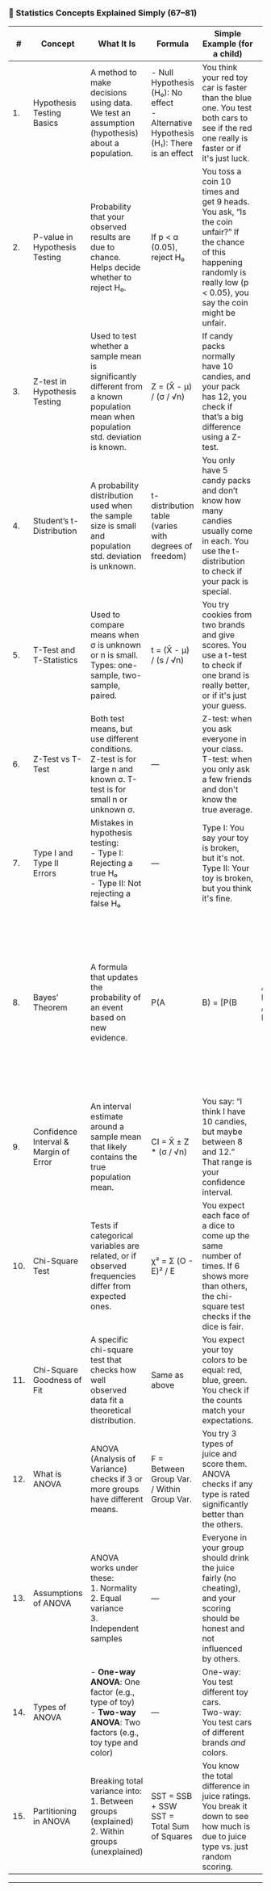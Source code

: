 ### 📘 Statistics Concepts Explained Simply (67–81)

| #   | Concept                               | What It Is                                                                                                                          | Formula                                                                                 | Simple Example (for a child)                                                                                                                                                  |                   |                                                                                                                               |
| --- | ------------------------------------- | ----------------------------------------------------------------------------------------------------------------------------------- | --------------------------------------------------------------------------------------- | ----------------------------------------------------------------------------------------------------------------------------------------------------------------------------- | ----------------- | ----------------------------------------------------------------------------------------------------------------------------- |
| 1.  | Hypothesis Testing Basics             | A method to make decisions using data. We test an assumption (hypothesis) about a population.                                       | - Null Hypothesis (H₀): No effect<br> - Alternative Hypothesis (H₁): There is an effect | You think your red toy car is faster than the blue one. You test both cars to see if the red one really is faster or if it's just luck.                                       |                   |                                                                                                                               |
| 2.  | P-value in Hypothesis Testing         | Probability that your observed results are due to chance. Helps decide whether to reject H₀.                                        | If p < α (0.05), reject H₀                                                              | You toss a coin 10 times and get 9 heads. You ask, “Is the coin unfair?” If the chance of this happening randomly is really low (p < 0.05), you say the coin might be unfair. |                   |                                                                                                                               |
| 3.  | Z-test in Hypothesis Testing          | Used to test whether a sample mean is significantly different from a known population mean when population std. deviation is known. | Z = (X̄ - μ) / (σ / √n)                                                                 | If candy packs normally have 10 candies, and your pack has 12, you check if that’s a big difference using a Z-test.                                                           |                   |                                                                                                                               |
| 4.  | Student’s t-Distribution              | A probability distribution used when the sample size is small and population std. deviation is unknown.                             | t-distribution table (varies with degrees of freedom)                                   | You only have 5 candy packs and don’t know how many candies usually come in each. You use the t-distribution to check if your pack is special.                                |                   |                                                                                                                               |
| 5.  | T-Test and T-Statistics               | Used to compare means when σ is unknown or n is small. Types: one-sample, two-sample, paired.                                       | t = (X̄ - μ) / (s / √n)                                                                 | You try cookies from two brands and give scores. You use a t-test to check if one brand is really better, or if it's just your guess.                                         |                   |                                                                                                                               |
| 6.  | Z-Test vs T-Test                      | Both test means, but use different conditions. Z-test is for large n and known σ. T-test is for small n or unknown σ.               | —                                                                                       | Z-test: when you ask everyone in your class. T-test: when you only ask a few friends and don't know the true average.                                                         |                   |                                                                                                                               |
| 7.  | Type I and Type II Errors             | Mistakes in hypothesis testing:<br> - Type I: Rejecting a true H₀<br> - Type II: Not rejecting a false H₀                           | —                                                                                       | Type I: You say your toy is broken, but it's not.<br>Type II: Your toy is broken, but you think it's fine.                                                                    |                   |                                                                                                                               |
| 8.  | Bayes’ Theorem                        | A formula that updates the probability of an event based on new evidence.                                                           | P(A                                                                                     | B) = \[P(B                                                                                                                                                                    | A) × P(A)] / P(B) | You think it might rain. Then you see dark clouds. Bayes’ helps you say: “Now it’s more likely to rain because I see clouds.” |
| 9.  | Confidence Interval & Margin of Error | An interval estimate around a sample mean that likely contains the true population mean.                                            | CI = X̄ ± Z \* (σ / √n)                                                                 | You say: “I think I have 10 candies, but maybe between 8 and 12.” That range is your confidence interval.                                                                     |                   |                                                                                                                               |
| 10. | Chi-Square Test                       | Tests if categorical variables are related, or if observed frequencies differ from expected ones.                                   | χ² = Σ (O - E)² / E                                                                     | You expect each face of a dice to come up the same number of times. If 6 shows more than others, the chi-square test checks if the dice is fair.                              |                   |                                                                                                                               |
| 11. | Chi-Square Goodness of Fit            | A specific chi-square test that checks how well observed data fit a theoretical distribution.                                       | Same as above                                                                           | You expect your toy colors to be equal: red, blue, green. You check if the counts match your expectations.                                                                    |                   |                                                                                                                               |
| 12. | What is ANOVA                         | ANOVA (Analysis of Variance) checks if 3 or more groups have different means.                                                       | F = Between Group Var. / Within Group Var.                                              | You try 3 types of juice and score them. ANOVA checks if any type is rated significantly better than the others.                                                              |                   |                                                                                                                               |
| 13. | Assumptions of ANOVA                  | ANOVA works under these:<br>1. Normality<br>2. Equal variance<br>3. Independent samples                                             | —                                                                                       | Everyone in your group should drink the juice fairly (no cheating), and your scoring should be honest and not influenced by others.                                           |                   |                                                                                                                               |
| 14. | Types of ANOVA                        | - **One-way ANOVA**: One factor (e.g., type of toy)<br> - **Two-way ANOVA**: Two factors (e.g., toy type and color)                 | —                                                                                       | One-way: You test different toy cars.<br>Two-way: You test cars of different brands *and* colors.                                                                             |                   |                                                                                                                               |
| 15. | Partitioning in ANOVA                 | Breaking total variance into:<br>1. Between groups (explained)<br>2. Within groups (unexplained)                                    | SST = SSB + SSW<br> SST = Total Sum of Squares                                          | You know the total difference in juice ratings. You break it down to see how much is due to juice type vs. just random scoring.                                               |                   |                                                                                                                               |

---
